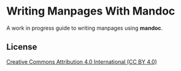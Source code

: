 Writing Manpages With Mandoc
============================
A work in progress guide to writing manpages using __mandoc__.

License
-------
[Creative Commons Attribution 4.0 International (CC BY 4.0)](http://creativecommons.org/licenses/by/4.0/)

